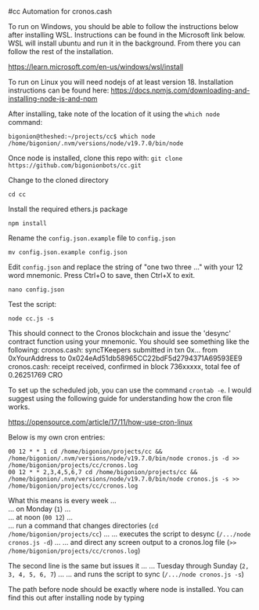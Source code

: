 #cc
Automation for cronos.cash

To run on Windows, you should be able to follow the instructions below after installing WSL. Instructions can be found in the Microsoft link below. WSL will install ubuntu and run it in the background. From there you can follow the rest of the installation.

https://learn.microsoft.com/en-us/windows/wsl/install

To run on Linux you will need nodejs of at least version 18. Installation instructions can be found here:
https://docs.npmjs.com/downloading-and-installing-node-js-and-npm

After installing, take note of the location of it using the `which node` command:
```
bigonion@theshed:~/projects/cc$ which node
/home/bigonion/.nvm/versions/node/v19.7.0/bin/node
```

Once node is installed, clone this repo with:
`git clone https://github.com/bigonionbots/cc.git`

Change to the cloned directory

`cd cc`

Install the required ethers.js package

`npm install`

Rename the `config.json.example` file to `config.json`

`mv config.json.example config.json`

Edit `config.json` and replace the string of "one two three ..." with your 12 word mnemonic. Press Ctrl+O to save, then Ctrl+X to exit.

`nano config.json`

Test the script:

`node cc.js -s`

This should connect to the Cronos blockchain and issue the 'desync' contract function using your mnemonic. You should see something like the following:
    cronos.cash: syncTKeepers submitted in txn 0x... from 0xYourAddress to 0x024eAd51db58965CC22bdF5d2794371A69593EE9
    cronos.cash: receipt received, confirmed in block 736xxxxx, total fee of 0.26251769 CRO

To set up the scheduled job, you can use the command `crontab -e`. I would suggest using the following guide for understanding how the cron file works.

https://opensource.com/article/17/11/how-use-cron-linux

Below is my own cron entries:
```
00 12 * * 1 cd /home/bigonion/projects/cc && /home/bigonion/.nvm/versions/node/v19.7.0/bin/node cronos.js -d >> /home/bigonion/projects/cc/cronos.log
00 12 * * 2,3,4,5,6,7 cd /home/bigonion/projects/cc && /home/bigonion/.nvm/versions/node/v19.7.0/bin/node cronos.js -s >> /home/bigonion/projects/cc/cronos.log
```

What this means is every week ...  
... on Monday (`1`) ...  
... at noon (`00 12`) ...   
... run a command that changes directories (`cd /home/bigonion/projects/cc`) ...
... executes the script to desync (`/.../node cronos.js -d`) ...
... and direct any screen output to a cronos.log file (`>> /home/bigonion/projects/cc/cronos.log`)

The second line is the same but issues it ...
... Tuesday through Sunday (`2, 3, 4, 5, 6, 7`) ...
... and runs the script to sync (`/.../node cronos.js -s`)

The path before node should be exactly where node is installed. You can find this out after installing node by typing
